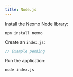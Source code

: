 ```yaml
---
title: Node.js
---
```


Install the Nexmo Node library:

```bash
npm install nexmo
```

Create an `index.js`:

```js
// Example pending
```

Run the application:

```bash
node index.js
```
